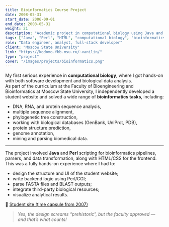 ```yaml
---
title: Bioinformatics Course Project
date: 2008-05-31
start_date: 2006-09-01
end_date: 2008-05-31
weight: 21
description: "Academic project in computational biology using Java and Perl for sequence analysis and data processing."
tags: ["Java", "Perl", "HTML", "computational biology", "bioinformatics", "student project"]
role: "Data engineer, analyst, full-stack developer"
client: "Moscow State University"
link: "https://kodomo.fbb.msu.ru/~vanilin/"
type: "project"
cover: "/images/projects/bioinformatics.png"
---
```



My first serious experience in **computational biology**, where I got hands-on with both software development and biological data analysis.  
As part of the curriculum at the Faculty of Bioengineering and Bioinformatics at Moscow State University, I independently developed a student website and solved a wide range of **bioinformatics tasks**, including:

- DNA, RNA, and protein sequence analysis,
- multiple sequence alignment,
- phylogenetic tree construction,
- working with biological databases (GenBank, UniProt, PDB),
- protein structure prediction,
- genome annotation,
- mining and parsing biomedical data.

---

The project involved **Java** and **Perl** scripting for bioinformatics pipelines, parsers, and data transformation, along with HTML/CSS for the frontend.  
This was a fully hands-on experience where I had to:

- design the structure and UI of the student website;
- write backend logic using Perl/CGI;
- parse FASTA files and BLAST outputs;
- integrate third-party biological resources;
- visualize analytical results.

🔗 [Student site (time capsule from 2007)](https://kodomo.fbb.msu.ru/~vanilin/)

> _Yes, the design screams “prehistoric”, but the faculty approved — and that’s what counts!_
